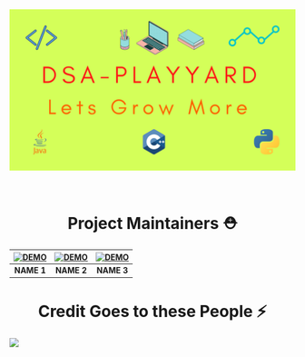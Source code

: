 <img src="DSA-Playyard.png">

<br><h1 align="center">Project Maintainers ⛑</h1>

| [![DEMO](https://github.com/demo.png)](https://github.com/) | [![DEMO](https://github.com/demo.png)](https://github.com/) | [![DEMO](https://github.com/demo.png)](https://github.com/) |
| :---------------------------------------------------------: | :---------------------------------------------------------: | :---------------------------------------------------------: |
|                         **NAME 1**                          |                         **NAME 2**                          |                         **NAME 3**                          |

<h1 align="center">Credit Goes to these People ⚡</h1>
<a href="https://github.com/LetsGrowMoreCommunity/DSA-Playyard/graphs/contributors">
  <img src="https://contrib.rocks/image?repo=LetsGrowMoreCommunity/DSA-Playyard" />
</a>
